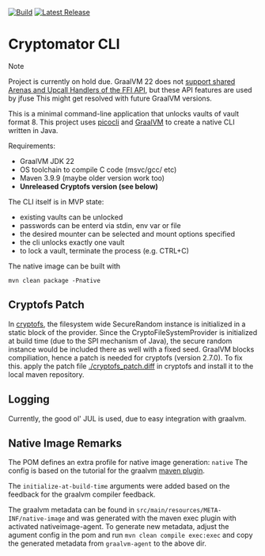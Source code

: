[![Build](https://github.com/cryptomator/cli/workflows/Build/badge.svg)](https://github.com/cryptomator/cli/actions?query=workflow%3ABuild)
[![Latest Release](https://img.shields.io/github/release/cryptomator/cli/all.svg)](https://github.com/cryptomator/cli/releases/latest)

# Cryptomator CLI

> [!NOTE]
> Project is currently on hold due.
> GraalVM 22 does not [support shared Arenas and Upcall Handlers of the FFI API](https://www.graalvm.org/latest/reference-manual/native-image/native-code-interoperability/foreign-interface/), but these API features are used by jfuse
> This might get resolved with future GraalVM versions.

This is a minimal command-line application that unlocks vaults of vault format 8.
This project uses [picocli](https://picocli.info/) and [GraalVM](https://www.graalvm.org/) to create a native CLI written in Java.

Requirements:
* GraalVM JDK 22
* OS toolchain to compile C code (msvc/gcc/ etc)
* Maven 3.9.9 (maybe older version work too)
* **Unreleased Cryptofs version (see below)**

The CLI itself is in MVP state:
* existing vaults can be unlocked
* passwords can be enterd via stdin, env var or file
* the desired mounter can be selected and mount options specified
* the cli unlocks exactly one vault
* to lock a vault, terminate the process (e.g. CTRL+C)

The native image can be built with
```
mvn clean package -Pnative
```

## Cryptofs Patch

In [cryptofs](https://github.com/cryptomator/cryptofs), the filesystem wide SecureRandom instance is initialized in a static block of the provider.
Since the CryptoFileSystemProvider is initialized at build time (due to the SPI mechanism of Java), the secure random instance would be included there as well with a fixed seed.
GraalVM blocks compiliation, hence a patch is needed for cryptofs (version 2.7.0).
To fix this. apply the patch file [./cryptofs_patch.diff](cryptofs_patch.diff) in cryptofs and install it to the local maven repository.

## Logging
Currently, the good ol' JUL is used, due to easy integration with graalvm.

## Native Image Remarks
The POM defines an extra profile for native image generation: `native`
The config is based on the tutorial for the graalvm [maven plugin](https://graalvm.github.io/native-build-tools/0.9.21/maven-plugin-quickstart.html).

The `initialize-at-build-time` arguments were added based on the feedback for the graalvm compiler feedback.

The graalvm metadata can be found in `src/main/resources/META-INF/native-image` and was generated with the maven exec plugin with activated nativeimage-agent.
To generate new metadata, adjust the agument config in the pom and run `mvn clean compile exec:exec` and copy the generated metadata from `graalvm-agent` to the above dir.
